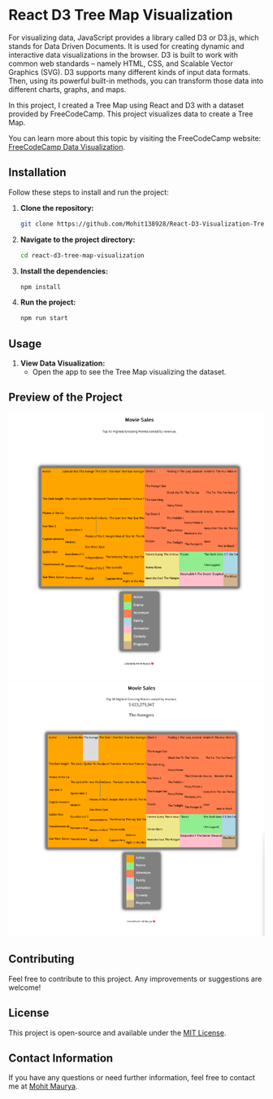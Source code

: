 # React D3 Tree Map Visualization

For visualizing data, JavaScript provides a library called D3 or D3.js, which stands for Data Driven Documents. It is used for creating dynamic and interactive data visualizations in the browser. D3 is built to work with common web standards – namely HTML, CSS, and Scalable Vector Graphics (SVG). D3 supports many different kinds of input data formats. Then, using its powerful built-in methods, you can transform those data into different charts, graphs, and maps.

In this project, I created a Tree Map using React and D3 with a dataset provided by FreeCodeCamp. This project visualizes data to create a Tree Map.

You can learn more about this topic by visiting the FreeCodeCamp website: [FreeCodeCamp Data Visualization](https://www.freecodecamp.org/learn/data-visualization/).

## Installation

Follow these steps to install and run the project:

1. **Clone the repository:**
   ```sh
   git clone https://github.com/Mohit138928/React-D3-Visualization-Tree-Map.git
   ```
2. **Navigate to the project directory:**
   ```sh
   cd react-d3-tree-map-visualization
   ```
3. **Install the dependencies:**
   ```sh
   npm install
   ```
4. **Run the project:**
   ```sh
   npm run start
   ```

## Usage

1. **View Data Visualization:**
   - Open the app to see the Tree Map visualizing the dataset.

## Preview of the Project

![Preview-1](/src/Preview/Preview-1.png)
![Preview-2](/src/Preview/Preview-2.png)

## Contributing

Feel free to contribute to this project. Any improvements or suggestions are welcome!

## License

This project is open-source and available under the [MIT License](LICENSE).

## Contact Information

If you have any questions or need further information, feel free to contact me at [Mohit Maurya](mauryamohit138@gmail.com).
